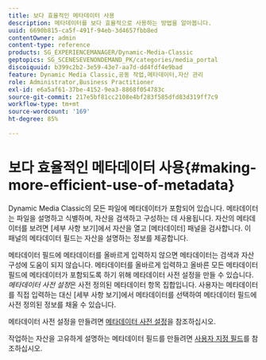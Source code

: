 ```yaml
---
title: 보다 효율적인 메타데이터 사용
description: 메타데이터를 보다 효율적으로 사용하는 방법을 알아봅니다.
uuid: 6690b815-ca5f-491f-94eb-3d4657fbb8ed
contentOwner: admin
content-type: reference
products: SG_EXPERIENCEMANAGER/Dynamic-Media-Classic
geptopics: SG_SCENESEVENONDEMAND_PK/categories/media_portal
discoiquuid: b399c2b2-3e59-43e7-aa7d-dd4fdf4e9bad
feature: Dynamic Media Classic,공동 작업,메타데이터,자산 관리
role: Administrator,Business Practitioner
exl-id: e6a5af61-37be-4152-9ea3-8868f054783c
source-git-commit: 217e5bf81cc2108e4bf283f585dfd83d319ff7c9
workflow-type: tm+mt
source-wordcount: '169'
ht-degree: 85%

---
```


# 보다 효율적인 메타데이터 사용{#making-more-efficient-use-of-metadata}

Dynamic Media Classic의 모든 파일에 메타데이터가 포함되어 있습니다. 메타데이터는 파일을 설명하고 식별하며, 자산을 검색하고 구성하는 데 사용됩니다. 자산의 메타데이터를 보려면 [세부 사항 보기]에서 자산을 열고 [메타데이터] 패널을 검사합니다. 이 패널의 메타데이터 필드는 자산을 설명하는 정보를 제공합니다.

메타데이터 필드에 메타데이터를 올바르게 입력하지 않으면 메타데이터는 검색과 자산 구성에 도움이 되지 않습니다. 메타데이터를 올바르게 입력하고 올바른 모든 메타데이터 필드에 메타데이터가 포함되도록 하기 위해 메타데이터 사전 설정을 만들 수 있습니다. *메타데이터 사전 설정*&#x200B;은 사전 정의된 메타데이터 항목 집합입니다. 사용자는 메타데이터를 직접 입력하는 대신 [세부 사항 보기]에서 메타데이터를 선택하여 메타데이터 필드에 사전 정의된 정보를 채울 수 있습니다.

메타데이터 사전 설정을 만들려면 [메타데이터 사전 설정](application-setup.md#metadata_presets)을 참조하십시오.

작업하는 자산을 고유하게 설명하는 메타데이터 필드를 만들려면 [사용자 지정 필드](application-setup.md#user_defined_fields)를 참조하십시오.
